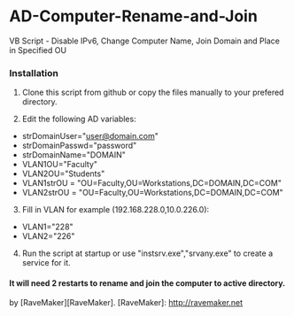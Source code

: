 AD-Computer-Rename-and-Join
===========================

VB Script - Disable IPv6, Change Computer Name, Join Domain and Place in Specified OU

### Installation

1. Clone this script from github or copy the files manually to your prefered directory.

2. Edit the following AD variables:
 - strDomainUser="user@domain.com"
 - strDomainPasswd="password"
 - strDomainName="DOMAIN"
 - VLAN1OU="Faculty"
 - VLAN2OU="Students"
 - VLAN1strOU = "OU=Faculty,OU=Workstations,DC=DOMAIN,DC=COM"
 - VLAN2strOU = "OU=Faculty,OU=Workstations,DC=DOMAIN,DC=COM"

3. Fill in VLAN for example (192.168.228.0,10.0.226.0):
 - VLAN1="228"
 - VLAN2="226"

4. Run the script at startup or use "instsrv.exe","srvany.exe" to create a service for it.

#### It will need 2 restarts to rename and join the computer to active directory.

by [RaveMaker][RaveMaker].
[RaveMaker]: http://ravemaker.net
